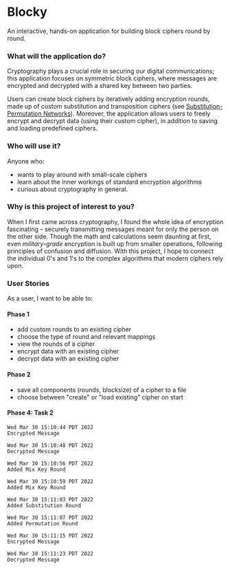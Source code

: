 # Blocky

An interactive, hands-on application for building block ciphers round by round.

### What will the application do?
Cryptography plays a crucial role in securing our digital communications; this application focuses on symmetric block ciphers, where messages are encrypted and decrypted with a shared key between two parties.

Users can create block ciphers by iteratively adding encryption rounds, made up of custom substitution and transposition ciphers (see [Substitution-Permutation Networks](https://en.wikipedia.org/wiki/Substitution%E2%80%93permutation_network)). Moreover, the application allows users to freely encrypt and decrypt data (using their custom cipher), in addition to saving and loading predefined ciphers.

### Who will use it?
Anyone who:
- wants to play around with small-scale ciphers
- learn about the inner workings of standard encryption algorithms
- curious about cryptography in general.


### Why is this project of interest to you?
When I first came across cryptography, I found the whole idea of encryption fascinating – securely transmitting messages meant for only the person on the other side. Though the math and calculations seem daunting at first, even *military-grade* encryption is built up from smaller operations, following principles of confusion and diffusion. With this project, I hope to connect the individual 0's and 1's to the complex algorithms that modern ciphers rely upon.

### User Stories
As a user, I want to be able to:

#### Phase 1
- add custom rounds to an existing cipher
- choose the type of round and relevant mappings
- view the rounds of a cipher
- encrypt data with an existing cipher
- decrypt data with an existing cipher

#### Phase 2
- save all components (rounds, blocksize) of a cipher to a file
- choose between "create" or "load existing" cipher on start

#### Phase 4: Task 2
```
Wed Mar 30 15:10:44 PDT 2022
Encrypted Message

Wed Mar 30 15:10:48 PDT 2022
Decrypted Message

Wed Mar 30 15:10:56 PDT 2022
Added Mix Key Round

Wed Mar 30 15:10:59 PDT 2022
Added Mix Key Round

Wed Mar 30 15:11:03 PDT 2022
Added Substitution Round

Wed Mar 30 15:11:07 PDT 2022
Added Permutation Round

Wed Mar 30 15:11:15 PDT 2022
Encrypted Message

Wed Mar 30 15:11:23 PDT 2022
Decrypted Message
```